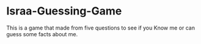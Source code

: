 # Israa-Guessing-Game
This is a game that made from five questions to see if you Know me or can guess some facts about me.
